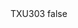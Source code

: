 <?xml version="1.0" encoding="UTF-8"?>
<CustomMetadata xmlns="http://soap.sforce.com/2006/04/metadata">
    <label>TXU303</label>
    <protected>false</protected>
</CustomMetadata>
